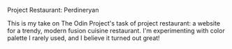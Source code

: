 Project Restaurant: Perdineryan

This is my take on The Odin Project's task of project restaurant: a website for a trendy, modern fusion cuisine restaurant. I'm experimenting with color palette I rarely used, and I believe it turned out great!